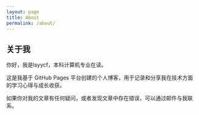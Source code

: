 ```yaml
---
layout: page
title: About
permalink: /about/
---
```


## 关于我

你好，我是lsyycf，本科计算机专业在读。

这是我基于 GitHub Pages 平台创建的个人博客，用于记录和分享我在技术方面的学习心得与成长收获。

如果你对我的文章有任何疑问，或者发现文章中存在错误，可以通过邮件与我联系。
